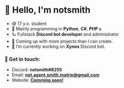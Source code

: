 # 👋 Hello, I'm notsmith

- 😅 17 y.o. student
- 🎉 Mainly programming in **Python**, **C#**, **PHP** a
- 🪐 Fullstack **Discord bot developer** and administrator
- 🌱 Coming up with more projects than I can create.
- 🔭 I’m currently working on **Xynos** Discord bot.

### 💬 Get in touch:
- Discord: **notsmith#8255**
- Email: **not.agent.smith.matrix@gmail.com**
- Website: **[Comming soon!](https://notsmith.repl.co)**
